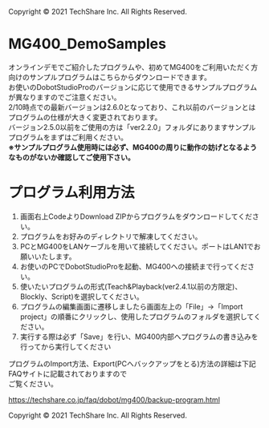 Copyright © 2021 TechShare Inc. All Rights Reserved.

# MG400_DemoSamples
オンラインデモでご紹介したプログラムや、初めてMG400をご利用いただく方向けのサンプルプログラムはこちらからダウンロードできます。<br>
お使いのDobotStudioProのバージョンに応じて使用できるサンプルプログラムが異なりますのでご注意ください。<br>
2/10時点での最新バージョンは2.6.0となっており、これ以前のバージョンとはプログラムの仕様が大きく変更されております。<br>
バージョン2.5.0以前をご使用の方は「ver2.2.0」フォルダにありますサンプルプログラムをまずはご利用ください。<br>
__※サンプルプログラム使用時には必ず、MG400の周りに動作の妨げとなるようなものがないか確認してご使用下さい。__


# プログラム利用方法
1. 画面右上CodeよりDownload ZIPからプログラムをダウンロードしてください。
2. プログラムをお好みのディレクトリで解凍してください。
3. PCとMG400をLANケーブルを用いて接続してください。ポートはLAN1でお願いいたします。
4. お使いのPCでDobotStudioProを起動、MG400への接続まで行ってください。
5. 使いたいプログラムの形式(Teach&Playback(ver2.4.1以前の方限定)、Blockly、Script)を選択してください。
6. プログラムの編集画面に遷移しましたら画面左上の「File」→「Import project」の順番にクリックし、使用したプログラムのフォルダを選択してください。
7. 実行する際は必ず「Save」を行い、MG400内部へプログラムの書き込みを行ってから実行してください

プログラムのImport方法、Export(PCへバックアップをとる)方法の詳細は下記FAQサイトに記載されておりますので<br>
ご覧ください。<br>

https://techshare.co.jp/faq/dobot/mg400/backup-program.html<br>

Copyright © 2021 TechShare Inc. All Rights Reserved.
